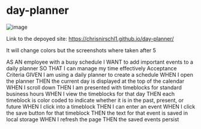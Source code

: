 # day-planner

![image](https://user-images.githubusercontent.com/89895612/135577476-a9528a50-a92f-40e2-8b55-a50b49c22c91.png)

Link to the depoyed site:
https://chrisnirschl1.github.io/day-planner/

It will change colors but the screenshots where taken after 5

AS AN employee with a busy schedule
I WANT to add important events to a daily planner
SO THAT I can manage my time effectively
Acceptance Criteria
GIVEN I am using a daily planner to create a schedule
WHEN I open the planner
THEN the current day is displayed at the top of the calendar
WHEN I scroll down
THEN I am presented with timeblocks for standard business hours
WHEN I view the timeblocks for that day
THEN each timeblock is color coded to indicate whether it is in the past, present, or future
WHEN I click into a timeblock
THEN I can enter an event
WHEN I click the save button for that timeblock
THEN the text for that event is saved in local storage
WHEN I refresh the page
THEN the saved events persist